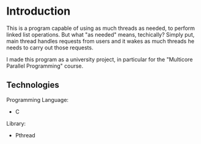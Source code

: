# Introduction
This is a program capable of using as much threads as needed, to perform linked list operations.
But what "as needed" means, techically? Simply put, main thread handles requests from users and it wakes as much threads he needs to carry out those requests.

I made this program as a university project, in particular for the "Multicore Parallel Programming" course.

## Technologies

Programming Language:
* C

Library:
* Pthread


